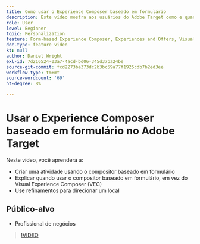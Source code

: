 ```yaml
---
title: Como usar o Experience Composer baseado em formulário
description: Este vídeo mostra aos usuários do Adobe Target como e quando usar o Experience Composer baseado em formulários.
role: User
level: Beginner
topic: Personalization
feature: Form-based Experience Composer, Experiences and Offers, Visual Experience Composer (VEC)
doc-type: feature video
kt: null
author: Daniel Wright
exl-id: 7d216524-03a7-4acd-bd06-345d37ba24be
source-git-commit: fcd2273ba373dc2b3bc59a77f1925cdb7b2ed3ee
workflow-type: tm+mt
source-wordcount: '69'
ht-degree: 8%

---
```


# Usar o Experience Composer baseado em formulário no Adobe Target

Neste vídeo, você aprenderá a:

* Criar uma atividade usando o compositor baseado em formulário
* Explicar quando usar o compositor baseado em formulário, em vez do Visual Experience Composer (VEC)
* Use refinamentos para direcionar um local

## Público-alvo

* Profissional de negócios

>[!VIDEO](https://video.tv.adobe.com/v/17390/?quality=12)

